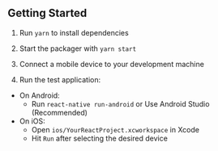 ## Getting Started

1. Run `yarn` to install dependencies

2. Start the packager with `yarn start`

3. Connect a mobile device to your development machine

4. Run the test application:

- On Android:
  - Run `react-native run-android` or Use Android Studio (Recommended)
- On iOS:
  - Open `ios/YourReactProject.xcworkspace` in Xcode
  - Hit `Run` after selecting the desired device
